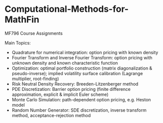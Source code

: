 # Computational-Methods-for-MathFin
MF796 Course Assignments

Main Topics:
- Quadrature for numerical integration: option pricing with known density
- Fourier Transform and Inverse Fourier Transform: option pricing with unknown density and known characteristic function
- Optimization: optimal portfolio construction (matrix diagonalization & pseudo-inverse); implied volatility surface calibration (Lagrange multiplier, root-finding)
- Risk Neutral Density Recovery: Breeden-Litzenberger method
- PDE Discretization: Barrier option pricing (finite difference approximation, explicit & implicit Euler scheme)
- Monte Carlo Simulation: path-dependent option pricing, e.g. Heston model
- Random Number Generator: SDE discretization, inverse transform method, acceptance-rejection method
